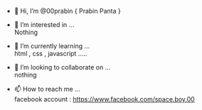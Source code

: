 - 👋 Hi, I’m @00prabin { Prabin Panta }

- 👀 I’m interested in ...
     <br> Nothing 
      
- 🌱 I’m currently learning ...
     <br> html , css , javascript .....
      
- 💞️ I’m looking to collaborate on ...
     <br> nothing 

- 📫 How to reach me ...
   <br> facebook account :
  https://www.facebook.com/space.boy.00 

<!---
00prabin/00prabin is a ✨ special ✨ repository because its `README.md` (this file) appears on your GitHub profile.
You can click the Preview link to take a look at your changes.
--->
